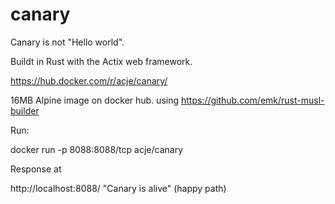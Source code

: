 # canary

Canary is not "Hello world".

Buildt in Rust with the Actix web framework.

https://hub.docker.com/r/acje/canary/

16MB Alpine image on docker hub. using
https://github.com/emk/rust-musl-builder

Run:

docker run -p 8088:8088/tcp acje/canary

Response at

http://localhost:8088/  "Canary is alive" (happy path)

